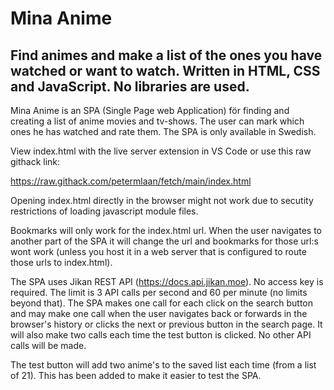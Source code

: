 # Mina Anime

## Find animes and make a list of the ones you have watched or want to watch. Written in HTML, CSS and JavaScript. No libraries are used.

Mina Anime is an SPA (Single Page web Application) för finding and creating a list of anime movies and tv-shows. The user can mark which ones he has watched and rate them. The SPA is only available in Swedish.

View index.html with the live server extension in VS Code or use this raw githack link: 

https://raw.githack.com/petermlaan/fetch/main/index.html

Opening index.html directly in the browser might not work due to secutity restrictions of loading javascript module files.

Bookmarks will only work for the index.html url. When the user navigates to another part of the SPA it will change the url and bookmarks for those url:s wont work (unless you host it in a web server that is configured to route those urls to index.html).

The SPA uses Jikan REST API (https://docs.api.jikan.moe). No access key is required. The limit is 3 API calls per second and 60 per minute (no limits beyond that). The SPA makes one call for each click on the search button and may make one call when the user navigates back or forwards in the browser's history or clicks the next or previous button in the search page. It will also make two calls each time the test button is clicked. No other API calls will be made.

The test button will add two anime's to the saved list each time (from a list of 21). This has been added to make it easier to test the SPA.
